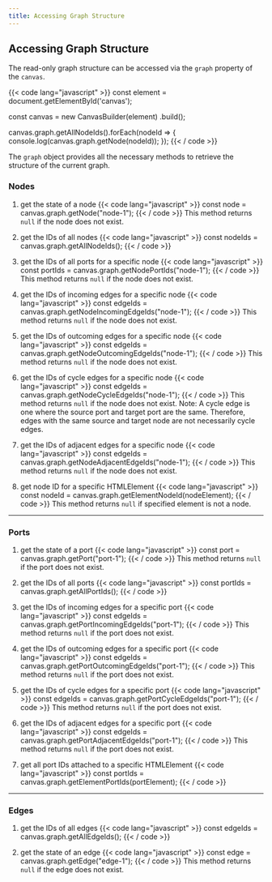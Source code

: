 ```yaml
---
title: Accessing Graph Structure
---
```


## Accessing Graph Structure

The read-only graph structure can be accessed via the `graph` property of the `canvas`.

{{< code lang="javascript" >}}
const element = document.getElementById('canvas');

const canvas = new CanvasBuilder(element)
  .build();

canvas.graph.getAllNodeIds().forEach(nodeId => {
  console.log(canvas.graph.getNode(nodeId));
});
{{< / code >}}

The `graph` object provides all the necessary methods to retrieve the structure of the current graph.

### Nodes

1. get the state of a node
{{< code lang="javascript" >}}
const node = canvas.graph.getNode("node-1");
{{< / code >}}
This method returns `null` if the node does not exist.

1. get the IDs of all nodes
{{< code lang="javascript" >}}
const nodeIds = canvas.graph.getAllNodeIds();
{{< / code >}}

1. get the IDs of all ports for a specific node
{{< code lang="javascript" >}}
const portIds = canvas.graph.getNodePortIds("node-1");
{{< / code >}}
This method returns `null` if the node does not exist.

1. get the IDs of incoming edges for a specific node
{{< code lang="javascript" >}}
const edgeIds = canvas.graph.getNodeIncomingEdgeIds("node-1");
{{< / code >}}
This method returns `null` if the node does not exist.

1. get the IDs of outcoming edges for a specific node
{{< code lang="javascript" >}}
const edgeIds = canvas.graph.getNodeOutcomingEdgeIds("node-1");
{{< / code >}}
This method returns `null` if the node does not exist.

1. get the IDs of cycle edges for a specific node
{{< code lang="javascript" >}}
const edgeIds = canvas.graph.getNodeCycleEdgeIds("node-1");
{{< / code >}}
This method returns `null` if the node does not exist.
Note: A cycle edge is one where the source port and target port are the same. Therefore, edges with the same source and target node are not necessarily cycle edges.

1. get the IDs of adjacent edges for a specific node
{{< code lang="javascript" >}}
const edgeIds = canvas.graph.getNodeAdjacentEdgeIds("node-1");
{{< / code >}}
This method returns `null` if the node does not exist.

1. get node ID for a specific HTMLElement
{{< code lang="javascript" >}}
const nodeId = canvas.graph.getElementNodeId(nodeElement);
{{< / code >}}
This method returns `null` if specified element is not a node.

---

### Ports

1. get the state of a port
{{< code lang="javascript" >}}
const port = canvas.graph.getPort("port-1");
{{< / code >}}
This method returns `null` if the port does not exist.

1. get the IDs of all ports
{{< code lang="javascript" >}}
const portIds = canvas.graph.getAllPortIds();
{{< / code >}}

1. get the IDs of incoming edges for a specific port
{{< code lang="javascript" >}}
const edgeIds = canvas.graph.getPortIncomingEdgeIds("port-1");
{{< / code >}}
This method returns `null` if the port does not exist.

1. get the IDs of outcoming edges for a specific port
{{< code lang="javascript" >}}
const edgeIds = canvas.graph.getPortOutcomingEdgeIds("port-1");
{{< / code >}}
This method returns `null` if the port does not exist.

1. get the IDs of cycle edges for a specific port
{{< code lang="javascript" >}}
const edgeIds = canvas.graph.getPortCycleEdgeIds("port-1");
{{< / code >}}
This method returns `null` if the port does not exist.

1. get the IDs of adjacent edges for a specific port
{{< code lang="javascript" >}}
const edgeIds = canvas.graph.getPortAdjacentEdgeIds("port-1");
{{< / code >}}
This method returns `null` if the port does not exist.

1. get all port IDs attached to a specific HTMLElement
{{< code lang="javascript" >}}
const portIds = canvas.graph.getElementPortIds(portElement);
{{< / code >}}

---

### Edges

1. get the IDs of all edges
{{< code lang="javascript" >}}
const edgeIds = canvas.graph.getAllEdgeIds();
{{< / code >}}

1. get the state of an edge
{{< code lang="javascript" >}}
const edge = canvas.graph.getEdge("edge-1");
{{< / code >}}
This method returns `null` if the edge does not exist.
